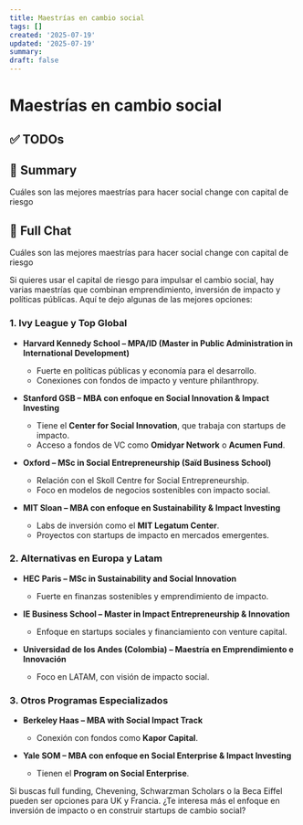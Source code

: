 ```yaml
---
title: Maestrías en cambio social
tags: []
created: '2025-07-19'
updated: '2025-07-19'
summary:
draft: false
---
```


# Maestrías en cambio social

## ✅ TODOs


## 📌 Summary
Cuáles son las mejores maestrías para hacer social change con capital de riesgo

## 🧠 Full Chat


Cuáles son las mejores maestrías para hacer social change con capital de riesgo 



Si quieres usar el capital de riesgo para impulsar el cambio social, hay varias maestrías que combinan emprendimiento, inversión de impacto y políticas públicas. Aquí te dejo algunas de las mejores opciones:  

### **1. Ivy League y Top Global**  
- **Harvard Kennedy School – MPA/ID (Master in Public Administration in International Development)**  
  - Fuerte en políticas públicas y economía para el desarrollo.  
  - Conexiones con fondos de impacto y venture philanthropy.  

- **Stanford GSB – MBA con enfoque en Social Innovation & Impact Investing**  
  - Tiene el **Center for Social Innovation**, que trabaja con startups de impacto.  
  - Acceso a fondos de VC como **Omidyar Network** o **Acumen Fund**.  

- **Oxford – MSc in Social Entrepreneurship (Saïd Business School)**  
  - Relación con el Skoll Centre for Social Entrepreneurship.  
  - Foco en modelos de negocios sostenibles con impacto social.  

- **MIT Sloan – MBA con enfoque en Sustainability & Impact Investing**  
  - Labs de inversión como el **MIT Legatum Center**.  
  - Proyectos con startups de impacto en mercados emergentes.  

### **2. Alternativas en Europa y Latam**  
- **HEC Paris – MSc in Sustainability and Social Innovation**  
  - Fuerte en finanzas sostenibles y emprendimiento de impacto.  

- **IE Business School – Master in Impact Entrepreneurship & Innovation**  
  - Enfoque en startups sociales y financiamiento con venture capital.  

- **Universidad de los Andes (Colombia) – Maestría en Emprendimiento e Innovación**  
  - Foco en LATAM, con visión de impacto social.  

### **3. Otros Programas Especializados**  
- **Berkeley Haas – MBA with Social Impact Track**  
  - Conexión con fondos como **Kapor Capital**.  

- **Yale SOM – MBA con enfoque en Social Enterprise & Impact Investing**  
  - Tienen el **Program on Social Enterprise**.  

Si buscas full funding, Chevening, Schwarzman Scholars o la Beca Eiffel pueden ser opciones para UK y Francia. ¿Te interesa más el enfoque en inversión de impacto o en construir startups de cambio social?